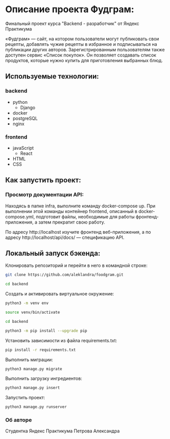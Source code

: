 # Описание проекта Фудграм:
Финальный проект курса "Backend - разработчик" от Яндекс Практикума

«Фудграм» — сайт, на котором пользователи могут публиковать свои рецепты, добавлять чужие рецепты в избранное и подписываться на публикации других авторов. Зарегистрированным пользователям также доступен сервис «Список покупок». Он позволяет создавать список продуктов, которые нужно купить для приготовления выбранных блюд.

## Используемые технологии:
### backend
* python
    + Django
* docker
* postgreSQL
* nginx

### frontend
* javaScript
    + React
* HTML
* CSS

## Как запустить проект:

### Просмотр документации API:

Находясь в папке infra, выполните команду docker-compose up. При выполнении этой команды контейнер frontend, описанный в docker-compose.yml, подготовит файлы, необходимые для работы фронтенд-приложения, а затем прекратит свою работу.

По адресу http://localhost изучите фронтенд веб-приложения, а по адресу http://localhost/api/docs/ — спецификацию API.

## Локальный запуск бэкенда:

Клонировать репозиторий и перейти в него в командной строке:

```sh
git clone https://github.com/aleklandra/foodgram.git
```

```sh
cd backend
```

Cоздать и активировать виртуальное окружение:

```sh
python3 -m venv env
```

```sh
source venv/bin/activate
```

```sh
cd backend
```

```sh
python3 -m pip install --upgrade pip
```

Установить зависимости из файла requirements.txt:

```sh
pip install -r requirements.txt
```

Выполнить миграции:

```sh
python3 manage.py migrate
```
Выполнить загрузку ингредиентов:

```sh
python3 manage.py insert
```

Запустить проект:

```sh
python3 manage.py runserver
```

### Об авторе

Студентка Яндекс Практикума 
Петрова Александра

